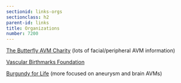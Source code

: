 ```yaml
---
sectionid: links-orgs
sectionclass: h2
parent-id: links
title: Organizations
number: 7200
---
```


<a href="http://www.butterflyavmcharity.org.uk/">The Butterfly AVM Charity</a> (lots of facial/peripheral AVM information)

<a href="https://birthmark.org/">Vascular Birthmarks Foundation</a>

<a href="http://burgundyforlife.org/">Burgundy for Life</a> (more focused on aneurysm and brain AVMs)
